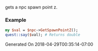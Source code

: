 gets a npc spawn point z.
### Example

```perl
my $val = $npc->GetSpawnPointZ();
quest::say($val); # Returns double
```


Generated On 2018-04-29T00:35:14-07:00